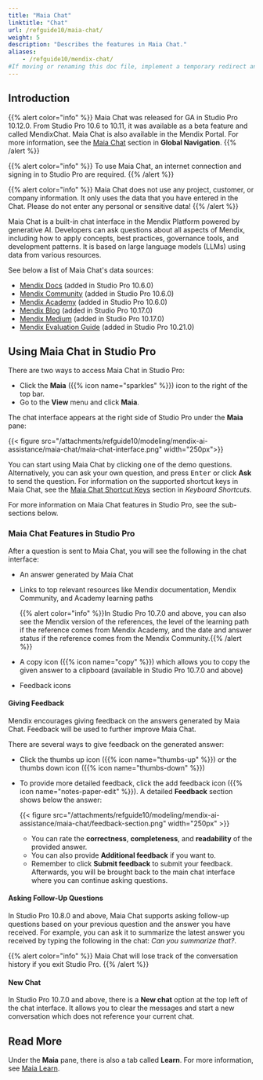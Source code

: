 ```yaml
---
title: "Maia Chat"
linktitle: "Chat"
url: /refguide10/maia-chat/
weight: 5
description: "Describes the features in Maia Chat."
aliases:
    - /refguide10/mendix-chat/
#If moving or renaming this doc file, implement a temporary redirect and let the respective team know they should update the URL in the product. See Mapping to Products for more details.
---
```


## Introduction

{{% alert color="info" %}}
Maia Chat was released for GA in Studio Pro 10.12.0. From Studio Pro 10.6 to 10.11, it was available as a beta feature and called MendixChat. Maia Chat is also available in the Mendix Portal. For more information, see the [Maia Chat](/global-navigation/#maia-chat) section in **Global Navigation**.
{{% /alert %}}

{{% alert color="info" %}}
To use Maia Chat, an internet connection and signing in to Studio Pro are required.
{{% /alert %}}

{{% alert color="info" %}}
Maia Chat does not use any project, customer, or company information. It only uses the data that you have entered in the Chat. Please do not enter any personal or sensitive data!
{{% /alert %}}
 
Maia Chat is a built-in chat interface in the Mendix Platform powered by generative AI. Developers can ask questions about all aspects of Mendix, including how to apply concepts, best practices, governance tools, and development patterns. It is based on large language models (LLMs) using data from various resources. 

See below a list of Maia Chat's data sources:

* [Mendix Docs](/) (added in Studio Pro 10.6.0)
* [Mendix Community](https://community.mendix.com/) (added in Studio Pro 10.6.0)
* [Mendix Academy](https://academy.mendix.com/) (added in Studio Pro 10.6.0)
* [Mendix Blog](https://www.mendix.com/blog/) (added in Studio Pro 10.17.0)
* [Mendix Medium](https://medium.com/mendix) (added in Studio Pro 10.17.0)
* [Mendix Evaluation Guide](https://www.mendix.com/evaluation-guide/) (added in Studio Pro 10.21.0)
 
## Using Maia Chat in Studio Pro

There are two ways to access Maia Chat in Studio Pro:

* Click the **Maia** ({{% icon name="sparkles" %}}) icon to the right of the top bar.
* Go to the **View** menu and click **Maia**.

The chat interface appears at the right side of Studio Pro under the **Maia** pane:

{{< figure src="/attachments/refguide10/modeling/mendix-ai-assistance/maia-chat/maia-chat-interface.png" width="250px">}}

You can start using Maia Chat by clicking one of the demo questions. Alternatively, you can ask your own question, and press <kbd>Enter</kbd> or click **Ask** to send the question. For information on the supported shortcut keys in Maia Chat, see the [Maia Chat Shortcut Keys](/refguide10/keyboard-shortcuts/#maia-chat-shortcuts) section in *Keyboard Shortcuts*.

For more information on Maia Chat features in Studio Pro, see the sub-sections below.

### Maia Chat Features in Studio Pro

After a question is sent to Maia Chat, you will see the following in the chat interface:

* An answer generated by Maia Chat
* Links to top relevant resources like Mendix documentation, Mendix Community, and Academy learning paths

    {{% alert color="info" %}}In Studio Pro 10.7.0 and above, you can also see the Mendix version of the references, the level of the learning path if the reference comes from Mendix Academy, and the date and answer status if the reference comes from the Mendix Community.{{% /alert %}}

* A copy icon ({{% icon name="copy" %}}) which allows you to copy the given answer to a clipboard (available in Studio Pro 10.7.0 and above)
* Feedback icons

#### Giving Feedback

Mendix encourages giving feedback on the answers generated by Maia Chat. Feedback will be used to further improve Maia Chat.

There are several ways to give feedback on the generated answer:

* Click the thumbs up icon ({{% icon name="thumbs-up" %}}) or the thumbs down icon ({{% icon name="thumbs-down" %}})
* To provide more detailed feedback, click the add feedback icon ({{% icon name="notes-paper-edit" %}}). A detailed **Feedback** section shows below the answer:

    {{< figure src="/attachments/refguide10/modeling/mendix-ai-assistance/maia-chat/feedback-section.png" width="250px" >}}

    * You can rate the **correctness**, **completeness**, and **readability** of the provided answer.
    * You can also provide **Additional feedback** if you want to.
    * Remember to click **Submit feedback** to submit your feedback. Afterwards, you will be brought back to the main chat interface where you can continue asking questions.

#### Asking Follow-Up Questions

In Studio Pro 10.8.0 and above, Maia Chat supports asking follow-up questions based on your previous question and the answer you have received. For example, you can ask it to summarize the latest answer you received by typing the following in the chat: *Can you summarize that?*.

{{% alert color="info" %}}
Maia Chat will lose track of the conversation history if you exit Studio Pro.
{{% /alert %}}

#### New Chat

In Studio Pro 10.7.0 and above, there is a **New chat** option at the top left of the chat interface. It allows you to clear the messages and start a new conversation which does not reference your current chat.
 
## Read More

Under the **Maia** pane, there is also a tab called **Learn**. For more information, see [Maia Learn](/refguide10/maia-learn/).
